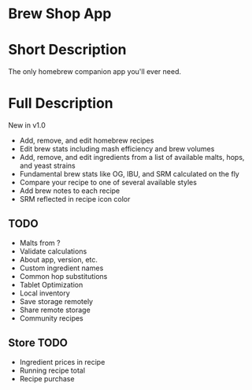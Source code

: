 Brew Shop App
=============

Short Description
=================
The only homebrew companion app you'll ever need.

Full Description
================
New in v1.0
- Add, remove, and edit homebrew recipes
- Edit brew stats including mash efficiency and brew volumes
- Add, remove, and edit ingredients from a list of available malts, hops, and yeast strains
- Fundamental brew stats like OG, IBU, and SRM calculated on the fly
- Compare your recipe to one of several available styles
- Add brew notes to each recipe
- SRM reflected in recipe icon color

TODO
----
* Malts from ?
* Validate calculations
* About app, version, etc.
* Custom ingredient names
* Common hop substitutions
* Tablet Optimization
* Local inventory
* Save storage remotely
* Share remote storage
* Community recipes

Store TODO
----------
* Ingredient prices in recipe
* Running recipe total
* Recipe purchase

